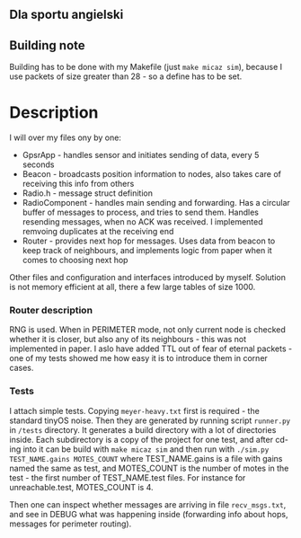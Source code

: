## Dla sportu angielski

## Building note

Building has to be done with my Makefile (just `make micaz sim`), because I use
packets of size greater than 28 - so a define has to be set.

# Description

I will over my files ony by one:

* GpsrApp - handles sensor and initiates sending of data, every 5 seconds
* Beacon - broadcasts position information to nodes, also takes care of receiving this info from others
* Radio.h - message struct definition
* RadioComponent - handles main sending and forwarding. Has a circular buffer of messages to process, and tries to send them. Handles resending messages, when no ACK was received. I implemented remvoing
duplicates at the receiving end
* Router - provides next hop for messages. Uses data from beacon to keep track of neighbours, and implements logic from paper when it comes to choosing next hop

Other files and configuration and interfaces introduced by myself.
Solution is not memory efficient at all, there a few large tables of size 1000.

### Router description

RNG is used. When in PERIMETER mode, not only current node is checked whether it is closer, but also any of its neighbours - this was not implemented in paper. I aslo have added TTL out of fear
of eternal packets - one of my tests showed me how easy it is to introduce them
in corner cases.

### Tests

I attach simple tests. Copying `meyer-heavy.txt` first is required - the standard tinyOS noise.
Then they are generated by running script `runner.py` in `/tests` directory.
It generates a build directory with a lot of directories inside.
Each subdirectory is a copy of the project for one test, and after cd-ing into it can be build with `make micaz sim` and then run with
`./sim.py TEST_NAME.gains MOTES_COUNT`
where TEST_NAME.gains is a file with gains named the same as test, and MOTES_COUNT is
the number of motes in the test - the first number of TEST_NAME.test files.
For instance for unreachable.test, MOTES_COUNT is 4.

Then one can inspect whether messages are arriving in file `recv_msgs.txt`, and see in DEBUG what was
happening inside (forwarding info about hops, messages for perimeter routing).
